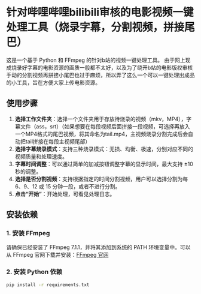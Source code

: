 # 针对哔哩哔哩bilibili审核的电影视频一键处理工具（烧录字幕，分割视频，拼接尾巴）

这是一个基于 Python 和 FFmpeg 的针对b站的视频一键处理工具。
由于网上现成烧录好字幕的电影资源的画质一般都不太好，以及为了绕开b站的电影版权审核手动的分割视频再拼接小尾巴也过于麻烦，所以弄了这么一个可以一键处理出成品的小工具，旨在方便大家上传电影资源。

## 使用步骤

1. **选择工作文件夹**：选择一个文件夹用于存放待烧录的视频（mkv，MP4），字幕文件（ass，srt）（如果想要在每段视频后面拼接一段视频，可选择再放入一个MP4格式的尾巴视频，将其命名为tail.mp4，主视频烧录分割完成后会自动把tail拼接在每段主视频尾部）
2. **选择字幕烧录模式**：支持三种烧录模式：无损、均衡、极速，分别对应不同的视频质量和处理速度。
3. **字幕时间调整**：可以通过简单的加减按钮调整字幕的显示时间，最大支持 ±10 秒的调整。
4. **选择是否分割视频**：支持根据指定的时间分割视频，用户可以选择分割为每 6、9、12 或 15 分钟一段，或者不进行分割。
5. **点击“开始”**：开始处理，可看见处理日志。

## 安装依赖

### 1. 安装 FFmpeg
请确保已经安装了 FFmpeg 7.1.1，并将其添加到系统的 PATH 环境变量中。可以从 FFmpeg 官网下载并安装：[FFmpeg 官网](https://ffmpeg.org/download.html)

### 2. 安装 Python 依赖
```bash
pip install -r requirements.txt
